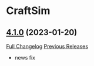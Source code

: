 # CraftSim

## [4.1.0](https://github.com/derfloh205/CraftSim/tree/4.1.0) (2023-01-20)
[Full Changelog](https://github.com/derfloh205/CraftSim/compare/4.1...4.1.0) [Previous Releases](https://github.com/derfloh205/CraftSim/releases)

- news fix  
